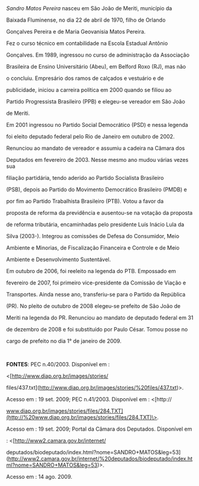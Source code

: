 

 



*Sandro Matos Pereira* nasceu em São João de Meriti, município da

Baixada Fluminense, no dia 22 de abril de 1970, filho de Orlando

Gonçalves Pereira e de Maria Geovanisia Matos Pereira.



Fez o curso técnico em contabilidade na Escola Estadual Antônio

Gonçalves. Em 1989, ingressou no curso de administração da Associação

Brasileira de Ensino Universitário (Abeu), em Belford Roxo (RJ), mas não

o concluiu. Empresário dos ramos de calçados e vestuário e de

publicidade, iniciou a carreira política em 2000 quando se filiou ao

Partido Progressista Brasileiro (PPB) e elegeu-se vereador em São João

de Meriti.



Em 2001 ingressou no Partido Social Democrático (PSD) e nessa legenda

foi eleito deputado federal pelo Rio de Janeiro em outubro de 2002.

Renunciou ao mandato de vereador e assumiu a cadeira na Câmara dos

Deputados em fevereiro de 2003. Nesse mesmo ano mudou várias vezes sua

filiação partidária, tendo aderido ao Partido Socialista Brasileiro

(PSB), depois ao Partido do Movimento Democrático Brasileiro (PMDB) e

por fim ao Partido Trabalhista Brasileiro (PTB). Votou a favor da

proposta de reforma da previdência e ausentou-se na votação da proposta

de reforma tributária, encaminhadas pelo presidente Luís Inácio Lula da

Silva (2003-). Integrou as comissões de Defesa do Consumidor, Meio

Ambiente e Minorias, de Fiscalização Financeira e Controle e de Meio

Ambiente e Desenvolvimento Sustentável.



Em outubro de 2006, foi reeleito na legenda do PTB. Empossado em

fevereiro de 2007, foi primeiro vice-presidente da Comissão de Viação e

Transportes. Ainda nesse ano, transferiu-se para o Partido da República

(PR). No pleito de outubro de 2008 elegeu-se prefeito de São João de

Meriti na legenda do PR. Renunciou ao mandato de deputado federal em 31

de dezembro de 2008 e foi substituído por Paulo César. Tomou posse no

cargo de prefeito no dia 1° de janeiro de 2009.



 



**FONTES**: PEC n.40/2003. Disponível em :

\<[http://www.diap.org.br/images/stories/

files/437.txt](http://www.diap.org.br/images/stories/%20files/437.txt)\>.

Acesso em : 19 set. 2009; PEC n.41/2003. Disponível em : \<[http://

www.diap.org.br/images/stories/files/284.TXT](http://%20www.diap.org.br/images/stories/files/284.TXT)\>.

Acesso em : 19 set. 2009; Portal da Câmara dos Deputados. Disponível em

: \<[http://www2.camara.gov.br/internet/

deputados/biodeputado/index.html?nome=SANDRO+MATOS&leg=53](http://www2.camara.gov.br/internet/%20deputados/biodeputado/index.html?nome=SANDRO+MATOS&leg=53)\>. 

Acesso em : 14 ago. 2009.



 



 

